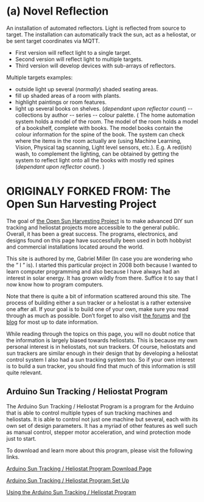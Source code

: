 # (a) Novel Reflection

An installation of automated reflectors. Light is reflected from source to target. The installation can automatically track the sun, act as a heliostat, or be sent target coordinates via MQTT. 
- First version will reflect light to a single target.
- Second version will reflect light to multiple targets.
- Third version will develop devices with sub-arrays of reflectors.

Multiple targets examples:
- outside light up several (*normally*) shaded seating areas.
- fill up shaded areas of a room with plants.
- highlight paintings or room features.
- light up several books on shelves. (*dependant upon reflector count*)
-- collections by author
-- series
-- colour palette. ( The home automation system holds a model of the room. The model of the room holds a model of a bookshelf, complete with books. The model books contain the colour information for the spine of the book. The system can check where the items in the room actually are (using Machine Learning, Vision, Physical tag scanning, Light level sensors, etc.). E.g. A red(ish) wash, to complement the lighting, can be obtained by getting the system to reflect light onto all the books with mostly red spines (*dependant upon reflector count*). )




# ORIGINALY FORKED FROM: The Open Sun Harvesting Project

The goal of [the Open Sun Harvesting Project](https://www.cerebralmeltdown.com/open-sun-harvesting-project) is to make advanced DIY sun tracking and heliostat projects more accessible to the general public. Overall, it has been a great success. The programs, electronics, and designs found on this page have successfully been used in both hobbyist and commercial installations located around the world.

This site is authored by me, Gabriel Miller (In case you are wondering who the ” I ” is). I started this particular project in 2008 both because I wanted to learn computer programming and also because I have always had an interest in solar energy. It has grown wildly from there. Suffice it to say that I now know how to program computers.

Note that there is quite a bit of information scattered around this site. The process of building either a sun tracker or a heliostat is a rather extensive one after all. If your goal is to build one of your own, make sure you read through as much as possible. Don’t forget to also visit [the forums](https://www.cerebralmeltdown.com/forum) and [the blog](https://www.cerebralmeltdown.com/) for most up to date information.

While reading through the topics on this page, you will no doubt notice that the information is largely biased towards heliostats. This is because my own personal interest is in heliostats, not sun trackers. Of course, heliostats and sun trackers are similar enough in their design that by developing a heliostat control system I also had a sun tracking system too. So if your own interest is to build a sun tracker, you should find that much of this information is still quite relevant.

## Arduino Sun Tracking / Heliostat Program

The Arduino Sun Tracking / Heliostat Program is a program for the Arduino that is able to control multiple types of sun tracking machines and heliostats. It is able to control not just one machine but several, each with its own set of design parameters. It has a myriad of other features as well such as manual control, stepper motor acceleration, and wind protection mode just to start.

To download and learn more about this program, please visit the following links.

[Arduino Sun Tracking / Heliostat Program Download Page](https://www.cerebralmeltdown.com/arduino-sun-tracking-heliostat-program-download-page/)

[Arduino Sun Tracking / Heliostat Program Set Up](https://www.cerebralmeltdown.com/arduino-sun-tracking-heliostat-program-documentation/)

[Using the Arduino Sun Tracking / Heliostat Program](https://www.cerebralmeltdown.com/using-the-arduino-sun-tracking-heliostat-program/)
